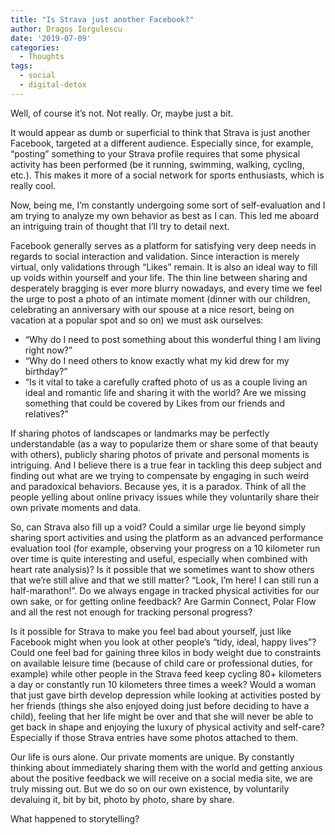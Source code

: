 ```yaml
---
title: "Is Strava just another Facebook?"
author: Dragoș Iorgulescu
date: '2019-07-09'
categories:
  - Thoughts
tags:
  - social
  - digital-detox
---
```

Well, of course it’s not. Not really. Or, maybe just a bit.

It would appear as dumb or superficial to think that Strava is just another Facebook, targeted at a different audience. Especially since, for example, “posting” something to your Strava profile requires that some physical activity has been performed (be it running, swimming, walking, cycling, etc.). This makes it more of a social network for sports enthusiasts, which is really cool.

Now, being me, I’m constantly undergoing some sort of self-evaluation and I am trying to analyze my own behavior as best as I can. This led me aboard an intriguing train of thought that I’ll try to detail next.

Facebook generally serves as a platform for satisfying very deep needs in regards to social interaction and validation. Since interaction is merely virtual, only validations through “Likes” remain. It is also an ideal way to fill up voids within yourself and your life. The thin line between sharing and desperately bragging is ever more blurry nowadays, and every time we feel the urge to post a photo of an intimate moment (dinner with our children, celebrating an anniversary with our spouse at a nice resort, being on vacation at a popular spot and so on) we must ask ourselves:

+ “Why do I need to post something about this wonderful thing I am living right now?”
+ “Why do I need others to know exactly what my kid drew for my birthday?”
+ “Is it vital to take a carefully crafted photo of us as a couple living an ideal and romantic life and sharing it with the world? Are we missing something that could be covered by Likes from our friends and relatives?”

If sharing photos of landscapes or landmarks may be perfectly understandable (as a way to popularize them or share some of that beauty with others), publicly sharing photos of private and personal moments is intriguing. And I believe there is a true fear in tackling this deep subject and finding out what are we trying to compensate by engaging in such weird and paradoxical behaviors. Because yes, it is a paradox. Think of all the people yelling about online privacy issues while they voluntarily share their own private moments and data.

So, can Strava also fill up a void? Could a similar urge lie beyond simply sharing sport activities and using the platform as an advanced performance evaluation tool (for example, observing your progress on a 10 kilometer run over time is quite interesting and useful, especially when combined with heart rate analysis)? Is it possible that we sometimes want to show others that we’re still alive and that we still matter? “Look, I’m here! I can still run a half-marathon!”. Do we always engage in tracked physical activities for our own sake, or for getting online feedback? Are Garmin Connect, Polar Flow and all the rest not enough for tracking personal progress?

Is it possible for Strava to make you feel bad about yourself, just like Facebook might when you look at other people’s “tidy, ideal, happy lives”? Could one feel bad for gaining three kilos in body weight due to constraints on available leisure time (because of child care or professional duties, for example) while other people in the Strava feed keep cycling 80+ kilometers a day or constantly run 10 kilometers three times a week? Would a woman that just gave birth develop depression while looking at activities posted by her friends (things she also enjoyed doing just before deciding to have a child), feeling that her life might be over and that she will never be able to get back in shape and enjoying the luxury of physical activity and self-care? Especially if those Strava entries have some photos attached to them.

Our life is ours alone. Our private moments are unique. By constantly thinking about immediately sharing them with the world and getting anxious about the positive feedback we will receive on a social media site, we are truly missing out. But we do so on our own existence, by voluntarily devaluing it, bit by bit, photo by photo, share by share.

What happened to storytelling?
